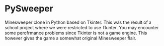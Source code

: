 # PySweeper
Minesweeper clone in Python based on Tkinter.
This was the result of a school project where we were restricted to use Tkinter.
You may encounter some perofrmance problems since Tkinter is not a game engine. This however gives the game a somewhat original Minesweeper flair.

